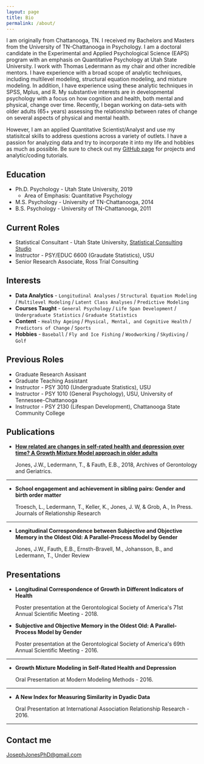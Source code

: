 ```yaml
---
layout: page
title: Bio
permalink: /about/
---
```


I am originally from Chattanooga, TN. I received my Bachelors and Masters from the University of TN-Chattanooga in Psychology. I am a doctoral candidate in the Experimental and Applied Psychological Science (EAPS) program with an emphasis on Quantitative Psychology at Utah State University. I work with Thomas Ledermann as my chair and other incredible mentors. I have experience with a broad scope of analytic techniques, including multilevel modeling, structural equation modeling, and mixture modeling. In addition, I have experience using these analytic techniques in SPSS, Mplus, and R. My substantive interests are in developmental psychology with a focus on how cognition and health, both mental and physical, change over time. Recently, I began working on data-sets with older adults (65+ years) assessing the relationship between rates of change on several aspects of physical and mental health. 

However, I am an applied Quantitative Scientist/Analyst and use my statisitcal skills to address questions across a variety of outlets. I have a passion for analyzing data and try to incorporate it into my life and hobbies as much as possible. Be sure to check out my [GitHub page](https://github.com/joejonesphd) for projects and analytic/coding tutorials.

## Education

* Ph.D. Psychology - Utah State University,        2019
  + Area of Emphasis: Quantitative Psychology
* M.S.  Psychology - University of TN-Chattanooga, 2014
* B.S.  Psychology - University of TN-Chattanooga, 2011

## Current Roles

* Statistical Consultant - Utah State University, [Statistical Consulting Studio](https://cehs.usu.edu/research/statstudio/index) 
* Instructor - PSY/EDUC 6600 (Graudate Statistics), USU
* Senior Research Associate, Ross Trial Consulting

## Interests

* **Data Analytics** - `Longitudinal Analyses` / `Structural Equation Modeling` / `Multilevel Modeling` / `Latent Class Analyses` / `Predictive Modeling`
* **Courses Taught** - `General Psychology` / `Life Span Development` / `Undergraduate Statistics` / `Graduate Statistics`
* **Content** - `Healthy Ageing` / `Physical, Mental, and Cognitive Health` / `Predictors of Change` / `Sports`
* **Hobbies** - `Baseball` / `Fly and Ice Fishing` / `Woodworking` / `Skydiving` / `Golf`

## Previous Roles

* Graduate Research Assisant
* Graduate Teaching Assistant
* Instructor - PSY 3010 (Undergraduate Statistics), USU
* Instructor - PSY 1010 (General Psychology), USU, University of Tennessee-Chattanooga
* Instructor - PSY 2130 (Lifespan Development), Chattanooga State Community College

## Publications

* [**How related are changes in self-rated health and depression over time? A Growth Mixture Model approach in older adults**](https://www.sciencedirect.com/science/article/pii/S0167494318301754)

  Jones, J.W., Ledermann, T., & Fauth, E.B., 2018, Archives of Gerontology and Geriatrics.

***

* **School engagement and achievement in sibling pairs: Gender and birth order matter**
   
  Troesch, L., Ledermann, T., Keller, K., Jones, J. W, & Grob, A., In Press. Journals of Relationship Research

***

* **Longitudinal Correspondence between Subjective and Objective Memory in the Oldest Old: A Parallel-Process Model by Gender**

  Jones, J.W., Fauth, E.B., Ernsth-Bravell, M., Johansson, B., and Ledermann, T., Under Review
  
## Presentations

* **Longitudinal Correspondence of Growth in Different Indicators of Health**

  Poster presentation at the Gerontological Society of America's 71st Annual Scientific Meeting - 2018.

* **Subjective and Objective Memory in the Oldest Old: A Parallel-Process Model by Gender**

  Poster presentation at the Gerontological Society of America's 69th Annual Scientific Meeting - 2016.

***

* **Growth Mixture Modeling in Self-Rated Health and Depression**
   
  Oral Presentation at Modern Modeling Methods - 2016.

***

* **A New Index for Measuring Similarity in Dyadic Data** 

  Oral Presentation at International Association Relationship Research - 2016.

***

## Contact me

[JosephJonesPhD@gmail.com](mailto:josephjonesphd@gmail.com)
